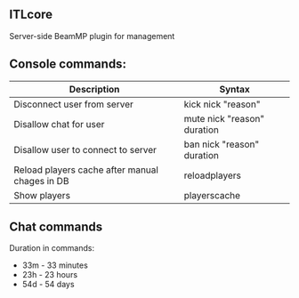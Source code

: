 ## ITLcore

Server-side BeamMP plugin for management

## Console commands:

| Description | Syntax |
| ------ | ------ |
| Disconnect user from server | kick nick "reason" |
| Disallow chat for user | mute nick "reason" duration |
| Disallow user to connect to server| ban nick "reason" duration |
| Reload players cache after manual chages in DB | reloadplayers |
| Show players | playerscache |

## Chat commands

Duration in commands:

*   33m - 33 minutes
*   23h - 23 hours
*   54d - 54 days